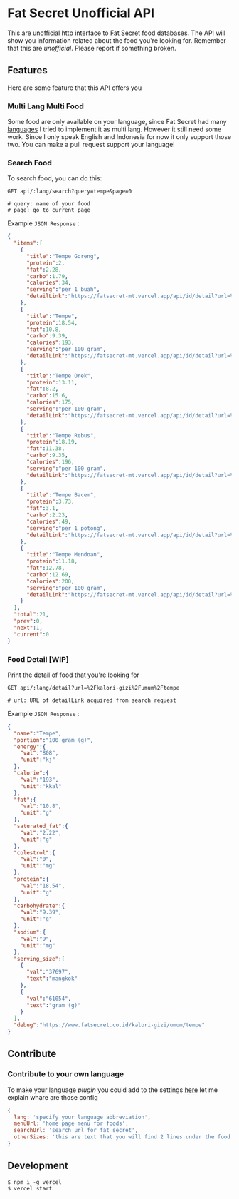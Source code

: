 # Fat Secret Unofficial API

This are unofficial http interface to [Fat Secret](fatsecret.com) food databases. The API will show you information related about the food you're looking for. Remember that this are *unofficial*. Please report if something broken.

## Features

Here are some feature that this API offers you

### Multi Lang Multi Food

Some food are only available on your language, since Fat Secret had many [languages](https://www.fatsecret.co.id/Default.aspx?pa=sites) I tried to implement it as multi lang. However it still need some work. Since I only speak English and Indonesia for now it only support those two. You can make a pull request support your language!

### Search Food

To search food, you can do this:

```http
GET api/:lang/search?query=tempe&page=0

# query: name of your food
# page: go to current page
```

Example `JSON Response` :

```json
{
  "items":[
    {
      "title":"Tempe Goreng",
      "protein":2,
      "fat":2.28,
      "carbo":1.79,
      "calories":34,
      "serving":"per 1 buah",
      "detailLink":"https://fatsecret-mt.vercel.app/api/id/detail?url=%2Fkalori-gizi%2Fumum%2Ftempe-goreng"
    },
    {
      "title":"Tempe",
      "protein":18.54,
      "fat":10.8,
      "carbo":9.39,
      "calories":193,
      "serving":"per 100 gram",
      "detailLink":"https://fatsecret-mt.vercel.app/api/id/detail?url=%2Fkalori-gizi%2Fumum%2Ftempe"
    },
    {
      "title":"Tempe Orek",
      "protein":13.11,
      "fat":8.2,
      "carbo":15.6,
      "calories":175,
      "serving":"per 100 gram",
      "detailLink":"https://fatsecret-mt.vercel.app/api/id/detail?url=%2Fkalori-gizi%2Fumum%2Ftempe-orek"
    },
    {
      "title":"Tempe Rebus",
      "protein":18.19,
      "fat":11.38,
      "carbo":9.35,
      "calories":196,
      "serving":"per 100 gram",
      "detailLink":"https://fatsecret-mt.vercel.app/api/id/detail?url=%2Fkalori-gizi%2Fumum%2Ftempe-rebus"
    },
    {
      "title":"Tempe Bacem",
      "protein":3.73,
      "fat":3.1,
      "carbo":2.23,
      "calories":49,
      "serving":"per 1 potong",
      "detailLink":"https://fatsecret-mt.vercel.app/api/id/detail?url=%2Fkalori-gizi%2Fumum%2Ftempe-bacem"
    },
    {
      "title":"Tempe Mendoan",
      "protein":11.18,
      "fat":12.78,
      "carbo":12.69,
      "calories":200,
      "serving":"per 100 gram",
      "detailLink":"https://fatsecret-mt.vercel.app/api/id/detail?url=%2Fkalori-gizi%2Fumum%2Ftempe-mendoan"
    }
  ],
  "total":21,
  "prev":0,
  "next":1,
  "current":0
}
```

### Food Detail [WIP]

Print the detail of food that you're looking for

```http
GET api/:lang/detail?url=%2Fkalori-gizi%2Fumum%2Ftempe

# url: URL of detailLink acquired from search request
```

Example `JSON Response` :

```json
{
  "name":"Tempe",
  "portion":"100 gram (g)",
  "energy":{
    "val":"808",
    "unit":"kj"
  },
  "calorie":{
    "val":"193",
    "unit":"kkal"
  },
  "fat":{
    "val":"10.8",
    "unit":"g"
  },
  "saturated_fat":{
    "val":"2.22",
    "unit":"g"
  },
  "colestrol":{
    "val":"0",
    "unit":"mg"
  },
  "protein":{
    "val":"18.54",
    "unit":"g"
  },
  "carbohydrate":{
    "val":"9.39",
    "unit":"g"
  },
  "sodium":{
    "val":"9",
    "unit":"mg"
  },
  "serving_size":[
    {
      "val":"37697",
      "text":"mangkok"
    },
    {
      "val":"61054",
      "text":"gram (g)"
    }
  ],
  "debug":"https://www.fatsecret.co.id/kalori-gizi/umum/tempe"
}
```

## Contribute

### Contribute to your own language

To make your language _plugin_ you could add to the settings [here](./utils/lang) let me explain whare are those config

```js
{
  lang: 'specify your language abbreviation',
  menuUrl: 'home page menu for foods',
  searchUrl: 'search url for fat secret',
  otherSizes: 'this are text that you will find 2 lines under the food name after you search food'
}
```

## Development

```
$ npm i -g vercel
$ vercel start
```